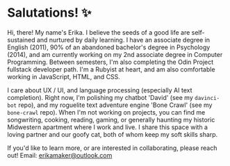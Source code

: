 
# Salutations! ✨

Hi, there! My name's Erika.  I believe the seeds of a good life are self-sustained and nurtured by daily learning. I have an associate degree in English (2011), 90% of an abandoned bachelor's degree in Psychology (2014), and am currently working on my 2nd associate degree in Computer Programming. Between semesters, I'm also completing the Odin Project fullstack developer path. I'm a Rubyist at heart, and am also comfortable working in JavaScript, HTML, and CSS.

I care about UX / UI, and language processing (especially AI text completion). Right now, I'm polishing my chatbot 'David' (see my `davinci-bot` repo), and my roguelite text adventure engine 'Bone Crawl' (see my `bone-crawl` repo). When I'm not working on projects, you can find me songwriting, cooking, reading, gaming, or generally haunting my historic Midwestern apartment where I work and live. I share this space with a loving partner and our goofy cat, both of whom keep my soft skills sharp. 

If you'd like to learn more, or are interested in collaborating, please reach out! 
Email: erikamaker@outlook.com
